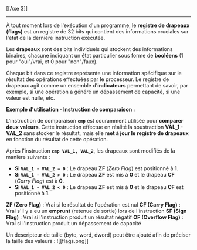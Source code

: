 [[Axe 3]]
****

À tout moment lors de l'exécution d'un programme, le **registre de drapeaux (flags)** est un registre de 32 bits qui contient des informations cruciales sur l'état de la dernière instruction exécutée.


Les **drapeaux** sont des bits individuels qui stockent des informations binaires, chacune indiquant un état particulier sous forme de **booléens** (1 pour "oui"/vrai, et 0 pour "non"/faux).

Chaque bit dans ce registre représente une information spécifique sur le résultat des opérations effectuées par le processeur. Le registre de drapeaux agit comme un ensemble d'**indicateurs** permettant de savoir, par exemple, si une opération a généré un dépassement de capacité, si une valeur est nulle, etc.


**Exemple d'utilisation - Instruction de comparaison :**

L'instruction de comparaison **`cmp`** est couramment utilisée pour **comparer deux valeurs**. Cette instruction effectue en réalité la soustraction **VAL_1 - VAL_2** sans stocker le résultat, mais elle **met à jour le registre de drapeaux** en fonction du résultat de cette opération.

Après l'instruction **`cmp VAL_1, VAL_2`**, les drapeaux sont modifiés de la manière suivante :
- **Si `VAL_1 - VAL_2 = 0`** : Le drapeau **ZF** (_Zero Flag_) est positionné à **1**.
- **Si `VAL_1 - VAL_2 > 0`** : Le drapeau **ZF** est mis à **0** et le drapeau **CF** (_Carry Flag_) est à **0**.
- **Si `VAL_1 - VAL_2 < 0`** : Le drapeau **ZF** est mis à **0** et le drapeau **CF** est positionné à **1**.

**ZF (Zero Flag)** : Vrai si le résultat de l'opération est nul
**CF (Carry Flag)** : Vrai s'il y a eu un **emprunt** (retenue de sortie) lors de l'instruction
**SF (Sign Flag)** : Vrai si l'instruction produit un résultat négatif
**OF (Overflow Flag)** : Vrai si l'instruction produit un dépassement de capacité


Un descripteur de taille (byte, word, dword) peut être ajouté afin de préciser la taille des valeurs :
![[flags.png]]
